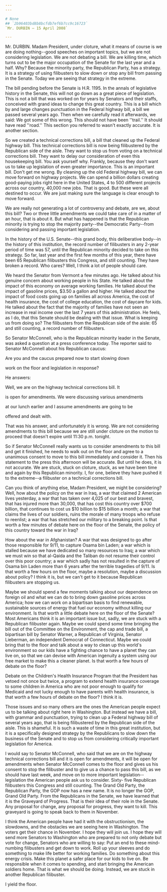 ```yaml
---
---

# None
## `2b96403bd8b8bcfdb7ef6b7cc9c16723`
`Mr. DURBIN — 15 April 2008`

---
```



Mr. DURBIN. Madam President, under cloture, what it means of course 
is we are doing nothing--good speeches on important topics, but we are 
not considering legislation. We are not debating a bill. We are killing 
time, which turns out to be the major occupation of the Senate for the 
last year and a half. Why? Because the minority party, the Republican 
Party, has a strategy. It is a strategy of using filibusters to slow 
down or stop any bill from passing in the Senate. Today we are seeing 
that strategy in the extreme.

The bill pending before the Senate is H.R. 1195. In the annals of 
legislative history in the Senate, this will not go down as a great 
piece of legislation. This is not a bill that was worked on for years 
by Senators and their staffs, conceived with grand ideas to change this 
great country. This is a bill which by and large changes punctuation in 
the Federal highway bill, a bill we passed several years ago. Then when 
we carefully read it afterwards, we said: We got some of this wrong. 
This should not have been ''trail.'' It should have read ''road.'' This 
section you referred to wasn't exactly accurate. It is another section.

So we created a technical corrections bill, a bill that cleaned up 
the Federal highway bill. This technical corrections bill is now being 
filibustered by the Republican side of the aisle. They want to stop us 
from voting on a technical corrections bill. They want to delay our 
consideration of even this housekeeping bill. You ask yourself why. 
Frankly, because they don't want us to take up legislation of even 
greater importance. This is an important bill. Don't get me wrong. By 
cleaning up the old Federal highway bill, we can move forward on 
highway projects. We can spend a billion dollars creating good-paying 
jobs right here in the United States, 4 to 500 different projects 
across our country, 40,000 new jobs. That is good. But these were all 
destined to occur. We are just making sure the language is clear enough 
to move forward.


We are really not generating a lot of controversy and debate, are we, 
about this bill? Two or three little amendments we could take care of 
in a matter of an hour, that is about it. But what has happened is that 
the Republican minority is trying to stop the majority party--the 
Democratic Party--from considering and passing important legislation.

In the history of the U.S. Senate--this grand body, this deliberative 
body--in the history of this institution, the record number of 
filibusters in any 2-year period of time was 57, until the Republican 
minority decided to take on this strategy. So far, last year and the 
first few months of this year, there have been 65 Republican 
filibusters this Congress, and still counting. They have broken a 
record. Who cares? Well, I think a lot of people should care.

We heard the Senator from Vermont a few minutes ago. He talked about 
his genuine concern about working people in his State. He talked about 
the impact of this economy on average working families. He talked about 
the impact of gasoline prices, $3.50 a gallon and higher. He talked 
about the impact of food costs going up on families all across America, 
the cost of health insurance, the cost of college education, the cost 
of daycare for kids. He talked about the fact that the majority of 
families have not seen an increase in real income over the last 7 years 
of this administration. He feels, as I do, that this Senate should be 
dealing with that issue. What is keeping us from doing so? The 
filibusters from the Republican side of the aisle: 65 and still 
counting, a record number of filibusters.

So Senator McConnell, who is the Republican minority leader in the 
Senate, was asked a question at a press conference today. The reporter 
said to Senator McConnell about his Republican caucus:




 Are you and the caucus prepared now to start slowing down 


 work on the floor and legislation in response?


He answers:




 Well, we are on the highway technical corrections bill. It 


 is open for amendments. We were discussing various amendments 


 at our lunch earlier and I assume amendments are going to be 


 offered and dealt with.


That was his answer, and unfortunately it is wrong. We are not 
considering amendments to this bill because we are still under cloture 
on the motion to proceed that doesn't expire until 11:30 p.m. tonight.

So if Senator McConnell really wants us to consider amendments to 
this bill and get it finished, he needs to walk out on the floor and 
agree to a unanimous consent to move to this bill immediately and 
consider it. Then his statement to the press this afternoon will be 
accurate. But until he does, it is not accurate. We are stuck, stuck on 
cloture, stuck, as we have been time and again by this Republican 
minority. I, for one, believe they have pushed it to the extreme--a 
filibuster on a technical corrections bill.



Can you think of anything else, Madam President, we might be 
considering? Well, how about the policy on the war in Iraq, a war that 
claimed 2 American lives yesterday, a war that has taken over 4,025 of 
our best and bravest, that has injured more than 30,000, that has cost 
this country over $700 billion, that continues to cost us $10 billion 
to $15 billion a month; a war that claims the lives of our soldiers, 
ruins the morale of many troops who refuse to reenlist; a war that has 
stretched our military to a breaking point. Is that worth a few minutes 
of debate here on the floor of the Senate, the policy of this country 
toward the war in Iraq?

How about the war in Afghanistan? A war that was designed to go after 
those responsible for 9/11, to capture Osama bin Laden; a war which is 
stalled because we have dedicated so many resources to Iraq; a war 
which we must win so that al-Qaida and the Taliban do not resume their 
control over this poor country; a war which sadly has not resulted in 
the capture of Osama bin Laden more than 6 years after the terrible 
tragedies of 9/11. Is that worth a few hours on the floor, maybe a 
resolution, maybe a discussion about policy? I think it is, but we 
can't get to it because Republican filibusters are stopping us.

Maybe we should spend a few moments talking about our dependence on 
foreign oil and what we can do to bring down gasoline prices across 
America; how we can work on a bipartisan basis to find renewable, 
sustainable sources of energy that fuel our economy without killing our 
environment. Is that worth a little debate here on the floor of the 
Senate? Most Americans think it is an important issue but, sadly, we 
are stuck with a Republican filibuster again. Maybe we could spend some 
time bringing the bill out of the Committee on the Environment, the cap 
and trade bill, a bipartisan bill by Senator Warner, a Republican of 
Virginia, Senator Lieberman, an independent Democrat of Connecticut. 
Maybe we could bring that to the floor and talk about a way to clean up 
this world's environment so our kids have a fighting chance to have a 
planet they can live on, so that we can devise with American ingenuity 
a system using our free market to make this a cleaner planet. Is that 
worth a few hours of debate on the floor?


Debate on the Children's Health Insurance Program that the President 
has vetoed not once but twice, a program to extend health insurance 
coverage to some children in America who are not poor enough to qualify 
for Medicaid and not lucky enough to have parents with health 
insurance, is that worth a few hours of debate on the floor? I think it 
is.

Those issues and so many others are the ones the American people 
expect us to be talking about right here in Washington. But instead we 
have a bill, with grammar and punctuation, trying to clean up a Federal 
highway bill of several years ago, that is being filibustered by the 
Republican side of the aisle. This is shameful. It is such a waste of 
time in this great institution, but it is a specifically designed 
strategy by the Republicans to slow down the business of the Senate and 
to stop us from considering critically important legislation for 
America.

I would say to Senator McConnell, who said that we are on the highway 
technical corrections bill and it is open for amendments, it will be 
open for amendments when Senator McConnell comes to the floor and gives 
us his consent to stop the filibuster and to give us a chance to pass 
this bill, as we should have last week, and move on to more important 
legislation--legislation the American people ask us to consider. Sixty-
five Republican filibusters this Congress and still counting. The Grand 
Old Party, the Republican Party, the GOP now has a new name. It is no 
longer the GOP, Grand Old Party. From the Republicans in the Senate, we 
have learned that it is the Graveyard of Progress. That is their idea 
of their role in the Senate. Any proposal for change, any proposal for 
progress, they want to kill. This graveyard is going to speak back to 
them in November.

I think the American people have had it with the obstructionism, the 
slowdowns, and the obstacles we are seeing here in Washington. The 
voters get their chance in November. I hope they will join us. I hope 
they will send more Senators to Washington who are prepared to not only 
debate but vote for change, Senators who are willing to say: Put an end 
to these mind-numbing filibusters and get down to work. Roll up your 
sleeves and do something to make life better for working families. Do 
something about this energy crisis. Make this planet a safer place for 
our kids to live on. Be responsible when it comes to spending, and 
start bringing the American soldiers home. That is what we should be 
doing. Instead, we are stuck in another Republican filibuster.

I yield the floor.